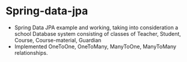 # Spring-data-jpa
* Spring Data JPA example and working, taking into consideration a school Database system consisting of classes of Teacher, Student, Course, Course-material, Guardian
* Implemented OneToOne, OneToMany, ManyToOne, ManyToMany relationships.
